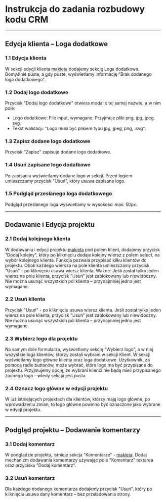 # Instrukcja do zadania rozbudowy kodu CRM

---

## Edycja klienta – Loga dodatkowe

### 1.1 Edycja klienta

W sekcji edycji klienta [makieta](http://mbtmedia.iq.pl/rekrutacja/fullstack/rekrutacja-edycjaklienta.html) dodajemy sekcję Loga dodatkowe. Domyślnie puste, a gdy puste, wyświetlamy informację "Brak dodanego loga dodatkowego".

### 1.2 Dodaj logo dodatkowe

Przycisk "Dodaj logo dodatkowe" otwiera modal o tej samej nazwie, a w nim pole:
- Logo dodatkowe: File input, wymagane. Przyjmuje pliki png, jpg, jpeg. svg. 
- Tekst walidacji: "Logo musi być plikiem typu jpg, jpeg, png, .svg". 

### 1.3 Zapisz dodane logo dodatkowe

Przycisk "Zapisz" zapisuje dodane logo dodatkowe.

### 1.4 Usuń zapisane logo dodatkowe

Po zapisaniu wyświetlamy dodane logo w sekcji. Przed logiem umieszczamy przycisk "Usuń", który usuwa zapisane logo.

### 1.5 Podgląd przesłanego loga dodatkowego

Podgląd przesłanego loga wyświetlamy w wysokości max: 50px.

---

## Dodawanie i Edycja projektu

### 2.1 Dodaj kolejnego klienta

W dodawaniu i edycji projektu [makieta](http://mbtmedia.iq.pl/rekrutacja/fullstack/rekrutacja-dodajprojekt.html) pod polem klient, dodajemy przycisk "Dodaj kolejny", który po kliknięciu dodaje kolejny wiersz z polem select, na wybór kolejnego klienta. Funkcja pozwala przypisać kilku klientów do projektu.
Obok każdego wiersza na pole klienta umieszczamy przycisk "Usuń" - po kliknięciu usuwa wiersz klienta. Ważne: Jeśli został tylko jeden wiersz na pole klienta, przycisk "Usuń" jest zablokowany lub niewidoczny. Nie można usunąć wszystkich pól klienta – przynajmniej jedno jest wymagane.

### 2.2 Usuń klienta

Przycisk "Usuń" - po kliknięciu usuwa wiersz klienta. Jeśli został tylko jeden wiersz na pole klienta, przycisk "Usuń" jest zablokowany lub niewidoczny. Nie można usunąć wszystkich pól klienta – przynajmniej jedno jest wymagane.

### 2.3 Wybierz logo dla projektu

Na samym dole formularza, wyświetlamy sekcję "Wybierz logo", a w niej wszystkie loga klientów, którzy zostali wybrani w sekcji Klient. W sekcji wyświetlamy logo główne klienta oraz loga dodatkowe.
Użytkownik, za pomocą radio buttonów, może wybrać, które logo ma być przypisane do projektu. 
Przyjmujemy opcję, że wybrani klienci nie będą mieli przypisanego żadnego loga – wtedy sekcja jest pusta.

### 2.4 Oznacz logo główne w edycji projektu

W już istniejących projektach dla klientów, którzy mają logo główne, po wprowadzeniu zmian, to logo główne powinno być oznaczone jako wybrane w edycji projektu.

---

## Podgląd projektu – Dodawanie komentarzy

### 3.1 Dodaj komentarz

W podglądzie projektu, istnieje sekcja "Komentarze" - [makieta](http://mbtmedia.iq.pl/rekrutacja/fullstack/rekrutacja-zobacz-projekt.html). Dodaj mechanizm dodawania komentarzy używając pola "Komentarz" textarea oraz przycisku "Dodaj komentarz".

### 3.2 Usuń komentarz

Dla każdego dodanego komentarza dodajemy przycisk "Usuń", który po kliknięciu usuwa dany komentarz – bez przeładowania strony.

